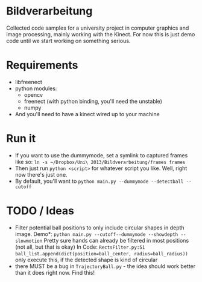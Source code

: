 Bildverarbeitung
================

Collected code samples for a university project in computer graphics and image
processing, mainly working with the Kinect. For now this is just demo code
until we start working on something serious.

Requirements
===

* libfreenect
* python modules:
    * opencv
    * freenect (with python binding, you'll need the unstable)
    * numpy
* And you'll need to have a kinect wired up to your machine

Run it
===

* If you want to use the dummymode, set a symlink to captured frames like so: `ln -s ~/Dropbox/Uni\ 2013/Bildverarbeitung/frames frames`
* Then just run `python <script>` for whatever script you like. Well, right now there's just one.
* By default, you'll want to `python main.py --dummymode --detectball --cutoff`

TODO / Ideas
===

* Filter potential ball positions to only include circular shapes 
 in depth image. 
 Demo*: `python main.py --cutoff--dummymode --showdepth --slowmotion`
 Pretty sure hands can already be filtered in most positions (not all, but that is okay)
 In Code: `RectsFilter.py:51` `ball_list.append(dict(position=ball_center, radius=ball_radius))` only execute this, if the detected shape is kind of circular
* there MUST be a bug in `TrajectoryBall.py` - the idea should work better than it does right now. Find this!
